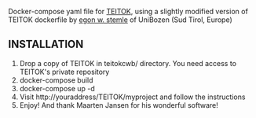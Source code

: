 Docker-compose yaml file for [TEITOK](http://teitok.org), using a slightly modified version of TEITOK dockerfile by [egon w. stemle](https://gitlab.inf.unibz.it/commul/docker/teitok) of UniBozen (Sud Tirol, Europe) 

## INSTALLATION
1. Drop a copy of TEITOK in teitokcwb/ directory. You need access to TEITOK's private repository
2. docker-compose build
3. docker-compose up -d
4. Visit http://youraddress/TEITOK/myproject and follow the instructions
5. Enjoy! And thank Maarten Jansen for his wonderful software!
